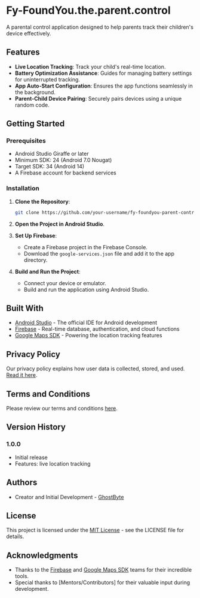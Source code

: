 ﻿# Fy-FoundYou.the.parent.control

A parental control application designed to help parents  track their children's device effectively.

## Features

- **Live Location Tracking**: Track your child's real-time location.
- **Battery Optimization Assistance**: Guides for managing battery settings for uninterrupted tracking.
- **App Auto-Start Configuration**: Ensures the app functions seamlessly in the background.
- **Parent-Child Device Pairing**: Securely pairs devices using a unique random code.

## Getting Started

### Prerequisites

- Android Studio Giraffe or later
- Minimum SDK: 24 (Android 7.0 Nougat)
- Target SDK: 34 (Android 14)
- A Firebase account for backend services

### Installation

1. **Clone the Repository**:
    ```bash
    git clone https://github.com/your-username/fy-foundyou-parent-control.git
    ```

2. **Open the Project in Android Studio**.

3. **Set Up Firebase**:
    - Create a Firebase project in the Firebase Console.
    - Download the `google-services.json` file and add it to the app directory.

4. **Build and Run the Project**:
    - Connect your device or emulator.
    - Build and run the application using Android Studio.

## Built With

- [Android Studio](https://developer.android.com/studio) - The official IDE for Android development
- [Firebase](https://firebase.google.com/) - Real-time database, authentication, and cloud functions
- [Google Maps SDK](https://developers.google.com/maps) - Powering the location tracking features

## Privacy Policy

Our privacy policy explains how user data is collected, stored, and used. [Read it here](https://dum1du.github.io/Fy-FoundYou.the.parent.control/Privacy_Policy.html).

## Terms and Conditions

Please review our terms and conditions [here](https://dum1du.github.io/Fy-FoundYou.the.parent.controll/Terms_and_Conditions.html).


## Version History

### 1.0.0
- Initial release
- Features: live location tracking

## Authors

- Creator and Initial Development - [GhostByte](https://github.com/Dum1du)

## License

This project is licensed under the [MIT License](LICENSE) - see the LICENSE file for details.

## Acknowledgments

- Thanks to the [Firebase](https://firebase.google.com/) and [Google Maps SDK](https://developers.google.com/maps) teams for their incredible tools.
- Special thanks to [Mentors/Contributors] for their valuable input during development.

